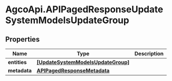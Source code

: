 # AgcoApi.APIPagedResponseUpdateSystemModelsUpdateGroup

## Properties

Name | Type | Description | Notes
------------ | ------------- | ------------- | -------------
**entities** | [**[UpdateSystemModelsUpdateGroup]**](UpdateSystemModelsUpdateGroup.md) |  | [readonly] 
**metadata** | [**APIPagedResponseMetadata**](APIPagedResponseMetadata.md) |  | 


